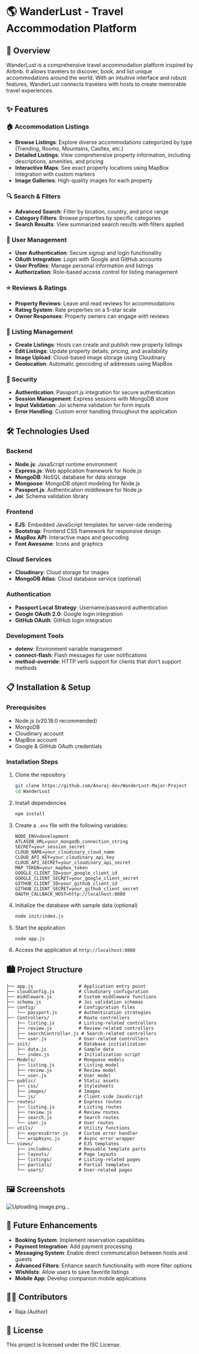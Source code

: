# 🌎 WanderLust - Travel Accommodation Platform

## 📖 Overview

WanderLust is a comprehensive travel accommodation platform inspired by Airbnb. It allows travelers to discover, book, and list unique accommodations around the world. With an intuitive interface and robust features, WanderLust connects travelers with hosts to create memorable travel experiences.

## ✨ Features

### 🏠 Accommodation Listings

- **Browse Listings**: Explore diverse accommodations categorized by type (Trending, Rooms, Mountains, Castles, etc.)
- **Detailed Listings**: View comprehensive property information, including descriptions, amenities, and pricing
- **Interactive Maps**: See exact property locations using MapBox integration with custom markers
- **Image Galleries**: High-quality images for each property

### 🔍 Search & Filters

- **Advanced Search**: Filter by location, country, and price range
- **Category Filters**: Browse properties by specific categories
- **Search Results**: View summarized search results with filters applied

### 👤 User Management

- **User Authentication**: Secure signup and login functionality
- **OAuth Integration**: Login with Google and GitHub accounts
- **User Profiles**: Manage personal information and listings
- **Authorization**: Role-based access control for listing management

### ⭐ Reviews & Ratings

- **Property Reviews**: Leave and read reviews for accommodations
- **Rating System**: Rate properties on a 5-star scale
- **Owner Responses**: Property owners can engage with reviews

### 📝 Listing Management

- **Create Listings**: Hosts can create and publish new property listings
- **Edit Listings**: Update property details, pricing, and availability
- **Image Upload**: Cloud-based image storage using Cloudinary
- **Geolocation**: Automatic geocoding of addresses using MapBox

### 🔐 Security

- **Authentication**: Passport.js integration for secure authentication
- **Session Management**: Express sessions with MongoDB store
- **Input Validation**: Joi schema validation for form inputs
- **Error Handling**: Custom error handling throughout the application

## 🛠️ Technologies Used

### Backend

- **Node.js**: JavaScript runtime environment
- **Express.js**: Web application framework for Node.js
- **MongoDB**: NoSQL database for data storage
- **Mongoose**: MongoDB object modeling for Node.js
- **Passport.js**: Authentication middleware for Node.js
- **Joi**: Schema validation library

### Frontend

- **EJS**: Embedded JavaScript templates for server-side rendering
- **Bootstrap**: Frontend CSS framework for responsive design
- **MapBox API**: Interactive maps and geocoding
- **Font Awesome**: Icons and graphics

### Cloud Services

- **Cloudinary**: Cloud storage for images
- **MongoDB Atlas**: Cloud database service (optional)

### Authentication

- **Passport Local Strategy**: Username/password authentication
- **Google OAuth 2.0**: Google login integration
- **GitHub OAuth**: GitHub login integration

### Development Tools

- **dotenv**: Environment variable management
- **connect-flash**: Flash messages for user notifications
- **method-override**: HTTP verb support for clients that don't support methods

## 📋 Installation & Setup

### Prerequisites

- Node.js (v20.18.0 recommended)
- MongoDB
- Cloudinary account
- MapBox account
- Google & GitHub OAuth credentials

### Installation Steps

1. Clone the repository

   ```bash
   git clone https://github.com/Anuraj-dev/WanderLust-Major-Project
   cd WanderLust
   ```

2. Install dependencies

   ```bash
   npm install
   ```

3. Create a `.env` file with the following variables:

   ```
   NODE_ENV=development
   ATLASDB_URL=your_mongodb_connection_string
   SECRET=your_session_secret
   CLOUD_NAME=your_cloudinary_cloud_name
   CLOUD_API_KEY=your_cloudinary_api_key
   CLOUD_API_SECRET=your_cloudinary_api_secret
   MAP_TOKEN=your_mapbox_token
   GOOGLE_CLIENT_ID=your_google_client_id
   GOOGLE_CLIENT_SECRET=your_google_client_secret
   GITHUB_CLIENT_ID=your_github_client_id
   GITHUB_CLIENT_SECRET=your_github_client_secret
   OAUTH_CALLBACK_HOST=http://localhost:8080
   ```

4. Initialize the database with sample data (optional)

   ```bash
   node init/index.js
   ```

5. Start the application

   ```bash
   node app.js
   ```

6. Access the application at `http://localhost:8080`

## 🏙️ Project Structure

```
├── app.js                 # Application entry point
├── cloudConfig.js         # Cloudinary configuration
├── middleware.js          # Custom middleware functions
├── schema.js              # Joi validation schemas
├── config/                # Configuration files
│   └── passport.js        # Authentication strategies
├── Controllers/           # Route controllers
│   ├── listing.js         # Listing-related controllers
│   ├── review.js          # Review-related controllers
│   ├── searchController.js # Search-related controllers
│   └── user.js            # User-related controllers
├── init/                  # Database initialization
│   ├── data.js            # Sample data
│   └── index.js           # Initialization script
├── Models/                # Mongoose models
│   ├── listing.js         # Listing model
│   ├── review.js          # Review model
│   └── user.js            # User model
├── public/                # Static assets
│   ├── css/               # Stylesheets
│   ├── images/            # Images
│   └── js/                # Client-side JavaScript
├── routes/                # Express routes
│   ├── listing.js         # Listing routes
│   ├── review.js          # Review routes
│   ├── search.js          # Search routes
│   └── user.js            # User routes
├── utils/                 # Utility functions
│   ├── expressError.js    # Custom error handler
│   └── wrapAsync.js       # Async error wrapper
└── views/                 # EJS templates
    ├── includes/          # Reusable template parts
    ├── layouts/           # Page layouts
    ├── listings/          # Listing-related pages
    ├── partials/          # Partial templates
    └── users/             # User-related pages
```

## 🖼️ Screenshots

![Uploading image.png…]()


## 🚀 Future Enhancements

- **Booking System**: Implement reservation capabilities
- **Payment Integration**: Add payment processing
- **Messaging System**: Enable direct communication between hosts and guests
- **Advanced Filters**: Enhance search functionality with more filter options
- **Wishlists**: Allow users to save favorite listings
- **Mobile App**: Develop companion mobile applications

## 👨‍💻 Contributors

- Raja (Author)

## 📄 License

This project is licensed under the ISC License.
